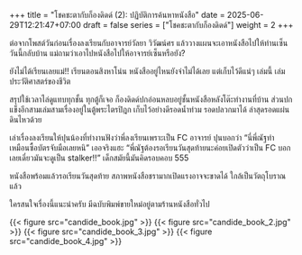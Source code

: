 +++
title = "โชคชะตากับก็องดิดด์ (2): ปฏิบัติการค้นหาหนังสือ"
date = 2025-06-29T12:21:47+07:00
draft = false
series = ["โชคชะตากับก็องดิดด์"]
weight = 2
+++

ต่อจากโพสต์วันก่อนเรื่องลงเรียนกับอาจารย์วัลยา วิวัฒน์ศร แล้ววางแผนจะเอาหนังสือไปให้ท่านเซ็น วันนี้กลับบ้าน แม่ถามว่าเอาไปหนังสือไปให้อาจารย์เซ็นหรือยัง?

ยังไม่ได้เรียนเลยแม่!! เรียนตอนสิงหาโน่น หนังสืออยู่ไหนยังจำไม่ได้เลย แต่เก็บไว้ดีแน่ๆ เล่มนี้ เล่มประวัติศาสตร์ของชีวิต

สรุปใช้เวลาไล่ดูแทบทุกชั้น ทุกตู้ก็เจอ ก็องดิดด์ปกอ่อนหลบอยู่ชั้นหนังสือหลังโต๊ะทำงานที่บ้าน ส่วนปกแข็งอีกสามเล่มสามเรื่องอยู่ในตู้พระไตรปิฎก เก็บไว้อย่างดีรอดน้ำท่วม รอดปลวกมาได้ ล่าสุดรอดแผ่นดินไหวด้วย

เล่าเรื่องลงเรียนให้ปุนน้องที่ทำงานฟังว่าพี่ลงเรียนเพราะเป็น FC อาจารย์ ปุนบอกว่า “นี่พี่ณัฐทำเหมือนซื้อบัตรจับมือเลยหนิ” เออจริงแฮะ “พี่ณัฐต้องรอเรียนวันสุดท้ายนะค่อยเปิดตัวว่าเป็น FC บอกเลยเดี๋ยวมันจะดูเป็น stalker!!” เด็กสมัยนี้มันคิดรอบคอบ 555

หนังสือพร้อมแล้วรอเรียนวันสุดท้าย สภาพหนังสือชรามากเปิดแรงอาจจะขาดได้ ใกล้เป็นวัตถุโบราณแล้ว

ใครสนใจเรื่องนี้แนะนำครับ มีฉบับพิมพ์ขายใหม่อยู่ตามร้านหนังสือทั่วไป

{{< figure src="candide_book.jpg" >}}
{{< figure src="candide_book_2.jpg" >}}
{{< figure src="candide_book_3.jpg" >}}
{{< figure src="candide_book_4.jpg" >}}
